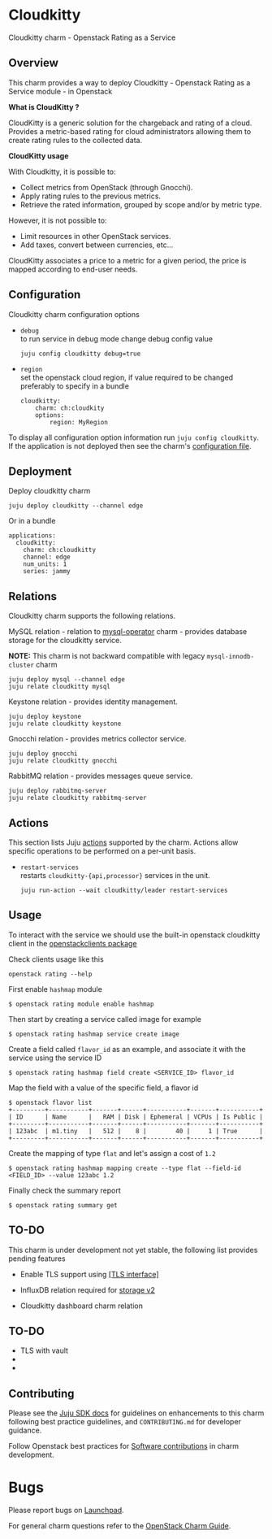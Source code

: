 # Cloudkitty

Cloudkitty charm - Openstack Rating as a Service

## Overview

This charm provides a way to deploy Cloudkitty - Openstack Rating as a Service module - in Openstack

**What is CloudKitty ?**

CloudKitty is a generic solution for the chargeback and rating of a cloud. Provides a metric-based rating for cloud administrators allowing them to create rating rules to the collected data.


**CloudKitty usage**

With Cloudkitty, it is possible to:

* Collect metrics from OpenStack (through Gnocchi).
* Apply rating rules to the previous metrics.
* Retrieve the rated information, grouped by scope and/or by metric type.

However, it is not possible to:

* Limit resources in other OpenStack services.
* Add taxes, convert between currencies, etc...

CloudKitty associates a price to a metric for a given period, the price is mapped according to end-user needs.


## Configuration

Cloudkitty charm configuration options

* `debug`\
to run service in debug mode change debug config value
    ```
    juju config cloudkitty debug=true
    ```
* `region`\
set the openstack cloud region, if value required to be changed preferably to specify in a bundle
    ```
    cloudkitty:
        charm: ch:cloudkity
        options:
            region: MyRegion
    ```

To display all configuration option information run `juju config
cloudkitty`. If the application is not deployed then see the charm's
[configuration file](config.yaml).

## Deployment

Deploy cloudkitty charm

```
juju deploy cloudkitty --channel edge
```

Or in a bundle
```
applications:
  cloudkitty:
    charm: ch:cloudkitty
    channel: edge
    num_units: 1
    series: jammy
```

## Relations

Cloudkitty charm supports the following relations.

MySQL relation - relation to [mysql-operator](https://github.com/canonical/mysql-operator) charm - provides database storage for the cloudkitty service.

**NOTE:** This charm is not backward compatible with legacy `mysql-innodb-cluster` charm

```
juju deploy mysql --channel edge
juju relate cloudkitty mysql
```

Keystone relation - provides identity management.

```
juju deploy keystone
juju relate cloudkitty keystone
```

Gnocchi relation - provides metrics collector service.
```
juju deploy gnocchi
juju relate cloudkitty gnocchi
```

RabbitMQ relation - provides messages queue service.
```
juju deploy rabbitmq-server
juju relate cloudkitty rabbitmq-server
```

## Actions
This section lists Juju [actions](https://jaas.ai/docs/actions) supported by the charm. Actions allow specific operations to be performed on a per-unit basis.

* `restart-services`\
restarts `cloudkitty-{api,processor}` services in the unit.

    ```
    juju run-action --wait cloudkitty/leader restart-services
    ```

## Usage

To interact with the service we should use the built-in openstack cloudkitty client in the [openstackclients package](https://snapcraft.io/openstackclients)

Check clients usage like this

```
openstack rating --help
```

First enable `hashmap` module
```
$ openstack rating module enable hashmap
```

Then start by creating a service called image for example
```
$ openstack rating hashmap service create image
```

Create a field called `flavor_id` as an example, and associate it with the service using the service ID
```
$ openstack rating hashmap field create <SERVICE_ID> flavor_id
```

Map the field with a value of the specific field, a flavor id
```
$ openstack flavor list
+---------+-----------+-------+------+-----------+-------+-----------+
| ID      | Name      |   RAM | Disk | Ephemeral | VCPUs | Is Public |
+---------+-----------+-------+------+-----------+-------+-----------+
| 123abc  | m1.tiny   |   512 |    8 |        40 |     1 | True      |
+---------+-----------+-------+------+-----------+-------+-----------+
```

Create the mapping of type `flat` and let's assign a cost of `1.2`
```
$ openstack rating hashmap mapping create --type flat --field-id <FIELD_ID> --value 123abc 1.2
```

Finally check the summary report
```
$ openstack rating summary get
```

## TO-DO

This charm is under development not yet stable, the following list provides pending features

* Enable TLS support using [[TLS interface]](https://opendev.org/openstack/charm-ops-interface-tls-certificates/src/branch/master/interface_tls_certificates/ca_client.py)

* InfluxDB relation required for [storage v2](https://docs.openstack.org/cloudkitty/latest/admin/configuration/storage.html#influxdb-v2)

* Cloudkitty dashboard charm relation


## TO-DO

* TLS with vault
*
*

## Contributing

Please see the [Juju SDK docs](https://juju.is/docs/sdk) for guidelines
on enhancements to this charm following best practice guidelines, and
`CONTRIBUTING.md` for developer guidance.

Follow Openstack best practices for [Software contributions](https://docs.openstack.org/charm-guide/latest/community/software-contrib/index.html) in charm development.


# Bugs

Please report bugs on [Launchpad][lp-bugs-charm-cloudkitty].

For general charm questions refer to the [OpenStack Charm Guide][cg].

<!-- LINKS -->
[cg]: https://docs.openstack.org/charm-guide
[lp-bugs-charm-cloudkitty]: https://bugs.launchpad.net/charm-cloudkitty/+filebug

